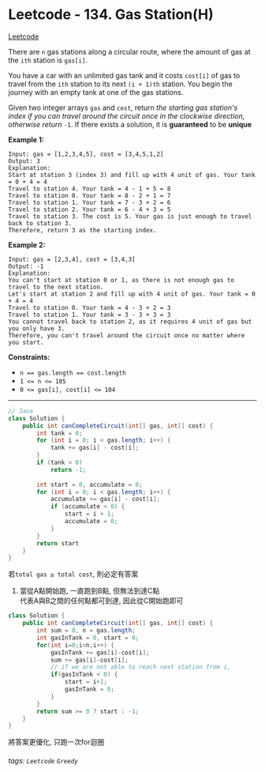# Leetcode - 134. Gas Station(H)

[Leetcode](https://leetcode.com/problems/gas-station/)

There are `n` gas stations along a circular route, where the amount of gas at the `ith` station is `gas[i]`.

You have a car with an unlimited gas tank and it costs `cost[i]` of gas to travel from the `ith` station to its next `(i + 1)th` station. You begin the journey with an empty tank at one of the gas stations.

Given two integer arrays `gas` and `cost`, return _the starting gas station's index if you can travel around the circuit once in the clockwise direction, otherwise return_ `-1`. If there exists a solution, it is **guaranteed** to be **unique**

**Example 1:**

```
Input: gas = [1,2,3,4,5], cost = [3,4,5,1,2]  
Output: 3  
Explanation:  
Start at station 3 (index 3) and fill up with 4 unit of gas. Your tank = 0 + 4 = 4  
Travel to station 4. Your tank = 4 - 1 + 5 = 8  
Travel to station 0. Your tank = 8 - 2 + 1 = 7  
Travel to station 1. Your tank = 7 - 3 + 2 = 6  
Travel to station 2. Your tank = 6 - 4 + 3 = 5  
Travel to station 3. The cost is 5. Your gas is just enough to travel back to station 3.  
Therefore, return 3 as the starting index.
```


**Example 2:**

```
Input: gas = [2,3,4], cost = [3,4,3]  
Output: -1  
Explanation:  
You can't start at station 0 or 1, as there is not enough gas to travel to the next station.  
Let's start at station 2 and fill up with 4 unit of gas. Your tank = 0 + 4 = 4  
Travel to station 0. Your tank = 4 - 3 + 2 = 3  
Travel to station 1. Your tank = 3 - 3 + 3 = 3  
You cannot travel back to station 2, as it requires 4 unit of gas but you only have 3.  
Therefore, you can't travel around the circuit once no matter where you start.
```


**Constraints:**

-   `n == gas.length == cost.length`
-   `1 <= n <= 105`
-   `0 <= gas[i], cost[i] <= 104`

---

```java
// Java  
class Solution {  
    public int canCompleteCircuit(int[] gas, int[] cost) {  
        int tank = 0;  
        for (int i = 0; i < gas.length; i++) {  
            tank += gas[i] - cost[i];  
        }  
        if (tank < 0)  
            return -1;  
          
        int start = 0, accumulate = 0;  
        for (int i = 0; i < gas.length; i++) {  
            accumulate += gas[i] - cost[i];  
            if (accumulate < 0) {  
                start = i + 1;  
                accumulate = 0;  
            }  
        }  
        return start  
    }  
}
```

若`total gas ≥ total cost`, 則必定有答案

1.  當從A點開始跑, 一直跑到B點, 但無法到達C點  
    代表A與B之間的任何點都可到達, 因此從C開始跑即可

```java
class Solution {  
    public int canCompleteCircuit(int[] gas, int[] cost) {  
        int sum = 0, n = gas.length;  
        int gasInTank = 0, start = 0;  
        for(int i=0;i<n;i++) {  
            gasInTank += gas[i]-cost[i];  
            sum += gas[i]-cost[i];  
            // if we are not able to reach next station from i,   
            if(gasInTank < 0) {  
                start = i+1;  
                gasInTank = 0;  
            }  
        }  
        return sum >= 0 ? start : -1;  
    }  
}
```

將答案更優化, 只跑一次for迴圈



###### tags: `Leetcode` `Greedy`